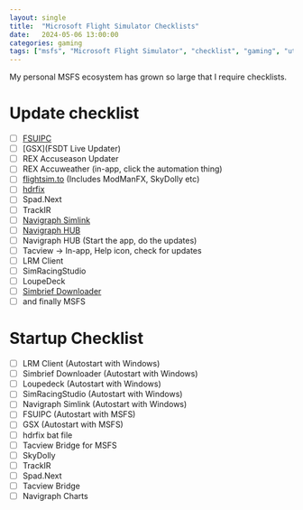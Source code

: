 ```yaml
---
layout: single
title:  "Microsoft Flight Simulator Checklists"
date:   2024-05-06 13:00:00
categories: gaming
tags: ["msfs", "Microsoft Flight Simulator", "checklist", "gaming", "utility"]
---
```


My personal MSFS ecosystem has grown so large that I require checklists.

# Update checklist

- [ ] [FSUIPC](http://www.fsuipc.com/)
- [ ] [GSX](FSDT Live Updater)
- [ ] REX Accuseason Updater
- [ ] REX Accuweather (in-app, click the automation thing)
- [ ] [flightsim.to](https://flightsim.to) (Includes ModManFX, SkyDolly etc)
- [ ] [hdrfix](https://github.com/bvibber/hdrfix/releases)
- [ ] Spad.Next
- [ ] TrackIR
- [ ] [Navigraph Simlink](https://navigraph.com/downloads)
- [ ] [Navigraph HUB](https://navigraph.com/downloads)
- [ ] Navigraph HUB (Start the app, do the updates)
- [ ] Tacview -> In-app, Help icon, check for updates
- [ ] LRM Client
- [ ] SimRacingStudio
- [ ] LoupeDeck
- [ ] [Simbrief Downloader](https://www.simbrief.com/home/index.php?page=fms-downloader)
- [ ] and finally MSFS

# Startup Checklist

- [ ] LRM Client (Autostart with Windows)
- [ ] Simbrief Downloader (Autostart with Windows)
- [ ] Loupedeck (Autostart with Windows)
- [ ] SimRacingStudio (Autostart with Windows)
- [ ] Navigraph Simlink (Autostart with Windows)
- [ ] FSUIPC (Autostart with MSFS)
- [ ] GSX (Autostart with MSFS)
- [ ] hdrfix bat file
- [ ] Tacview Bridge for MSFS
- [ ] SkyDolly
- [ ] TrackIR
- [ ] Spad.Next
- [ ] Tacview Bridge
- [ ] Navigraph Charts
